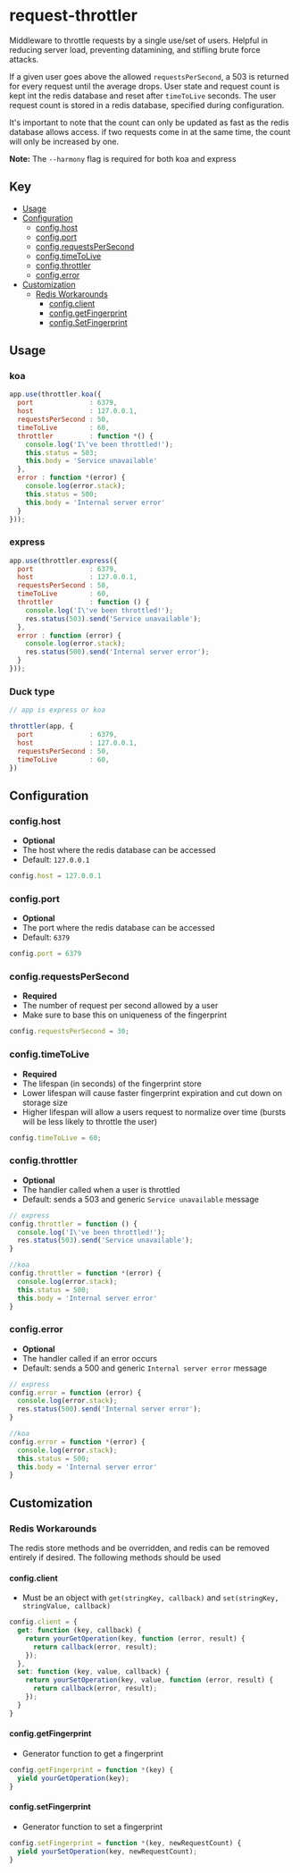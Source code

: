 # request-throttler

Middleware to throttle requests by a single use/set of users. Helpful in reducing server load, preventing datamining, and stifling brute force attacks.

If a given user goes above the allowed `requestsPerSecond`, a 503 is returned for every request until the average drops. User state and request count is kept int the redis database and reset after `timeToLive` seconds. The user request count is stored in a redis database, specified during configuration.

It's important to note that the count can only be updated as fast as the redis database allows access. if two requests come in at the same time, the count will only be increased by one.

**Note:** The `--harmony` flag is required for both koa and express

## Key

- [Usage](#usage)
- [Configuration](#configuration)
  - [config.host](#configport)
  - [config.port](#configport)
  - [config.requestsPerSecond](#configrequestspersecond)
  - [config.timeToLive](#configtimetplive)
  - [config.throttler](#configthrottler)
  - [config.error](#configerror)
- [Customization](#customization)
  - [Redis Workarounds](redis-workarounds)
    - [config.client](#configclient)
    - [config.getFingerprint](#configgetfingerprint)
    - [config.SetFingerprint](#configsetfingerprint)


## Usage

### koa

```javascript
app.use(throttler.koa({
  port              : 6379,
  host              : 127.0.0.1,
  requestsPerSecond : 50,
  timeToLive        : 60,
  throttler         : function *() {
    console.log('I\'ve been throttled!');
    this.status = 503;
    this.body = 'Service unavailable'
  },
  error : function *(error) {
    console.log(error.stack);
    this.status = 500;
    this.body = 'Internal server error'  
  }
}));
```

### express

```javascript
app.use(throttler.express({
  port              : 6379,
  host              : 127.0.0.1,
  requestsPerSecond : 50,
  timeToLive        : 60,
  throttler         : function () {
    console.log('I\'ve been throttled!');
    res.status(503).send('Service unavailable');
  },
  error : function (error) {
    console.log(error.stack);
    res.status(500).send('Internal server error');
  }
}));
```

### Duck type

```javascript
// app is express or koa

throttler(app, {
  port              : 6379,
  host              : 127.0.0.1,
  requestsPerSecond : 50,
  timeToLive        : 60,
})
```

## Configuration

### config.host

- **Optional**
- The host where the redis database can be accessed
- Default: `127.0.0.1`

```javascript
config.host = 127.0.0.1
```

### config.port

- **Optional**
- The port where the redis database can be accessed
- Default: `6379`

```javascript
config.port = 6379
```

### config.requestsPerSecond

- **Required**
- The number of request per second allowed by a user
- Make sure to base this on uniqueness of the fingerprint

```javascript
config.requestsPerSecond = 30;
```

### config.timeToLive

- **Required**
- The lifespan (in seconds) of the fingerprint store
- Lower lifespan will cause faster fingerprint expiration and cut down on storage size
- Higher lifespan will allow a users request to normalize over time (bursts will be less likely to throttle the user)

```javascript
config.timeToLive = 60;
```

### config.throttler

- **Optional**
- The handler called when a user is throttled
- Default: sends a 503 and generic `Service unavailable` message

```javascript
// express
config.throttler = function () {
  console.log('I\'ve been throttled!');
  res.status(503).send('Service unavailable');
}

//koa
config.throttler = function *(error) {
  console.log(error.stack);
  this.status = 500;
  this.body = 'Internal server error'  
}
```

### config.error

- **Optional**
- The handler called if an error occurs
- Default: sends a 500 and generic `Internal server error` message

```javascript
// express
config.error = function (error) {
  console.log(error.stack);
  res.status(500).send('Internal server error');
}

//koa
config.error = function *(error) {
  console.log(error.stack);
  this.status = 500;
  this.body = 'Internal server error'  
}
```

## Customization

### Redis Workarounds

The redis store methods and be overridden, and redis can be removed entirely if desired. The following methods should be used

#### config.client

- Must be an object with `get(stringKey, callback)` and `set(stringKey, stringValue, callback)`

```javascript
config.client = {
  get: function (key, callback) {
    return yourGetOperation(key, function (error, result) {
      return callback(error, result);
    });
  },
  set: function (key, value, callback) {
    return yourSetOperation(key, value, function (error, result) {
      return callback(error, result);
    });
  }
}
```

#### config.getFingerprint

- Generator function to get a fingerprint

```javascript
config.getFingerprint = function *(key) {
  yield yourGetOperation(key);
}
```


#### config.setFingerprint

- Generator function to set a fingerprint

```javascript
config.setFingerprint = function *(key, newRequestCount) {
  yield yourSetOperation(key, newRequestCount);
}
```
